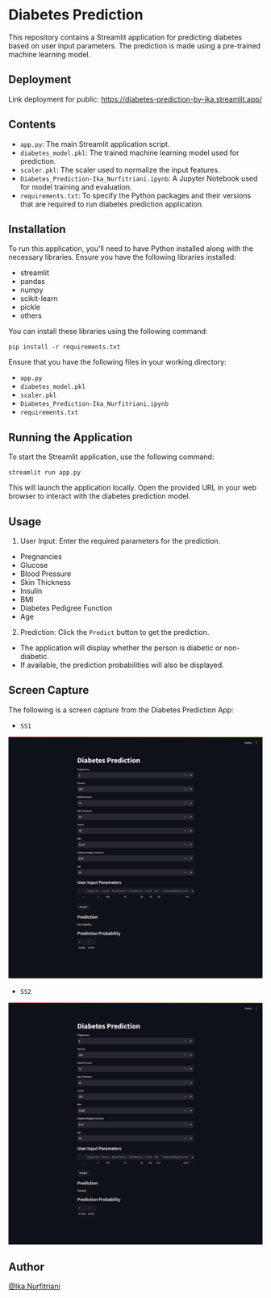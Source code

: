 # Diabetes Prediction
This repository contains a Streamlit application for predicting diabetes based on user input parameters. The prediction is made using a pre-trained machine learning model.

## Deployment
Link deployment for public:
https://diabetes-prediction-by-ika.streamlit.app/

## Contents
- `app.py`: The main Streamlit application script.
- `diabetes_model.pkl`: The trained machine learning model used for prediction.
- `scaler.pkl`: The scaler used to normalize the input features.
- `Diabetes_Prediction-Ika_Nurfitriani.ipynb`: A Jupyter Notebook used for model training and evaluation.
- `requirements.txt`: To specify the Python packages and their versions that are required to run diabetes prediction application.

## Installation
To run this application, you'll need to have Python installed along with the necessary libraries. Ensure you have the following libraries installed:

- streamlit
- pandas
- numpy
- scikit-learn
- pickle
- others

You can install these libraries using the following command:
```
pip install -r requirements.txt
```

Ensure that you have the following files in your working directory:
- `app.py`
- `diabetes_model.pkl`
- `scaler.pkl`
- `Diabetes_Prediction-Ika_Nurfitriani.ipynb`
- `requirements.txt`

## Running the Application
To start the Streamlit application, use the following command:
```
streamlit run app.py
```
This will launch the application locally. Open the provided URL in your web browser to interact with the diabetes prediction model.

## Usage
1. User Input: Enter the required parameters for the prediction.
- Pregnancies
- Glucose
- Blood Pressure
- Skin Thickness
- Insulin
- BMI
- Diabetes Pedigree Function
- Age
2. Prediction: Click the `Predict` button to get the prediction.
- The application will display whether the person is diabetic or non-diabetic.
- If available, the prediction probabilities will also be displayed.

## Screen Capture
The following is a screen capture from the Diabetes Prediction App:
- `SS1`
<img src="screenshots/SS-Prediction1.png" alt="SS1" width="800"> 

- `SS2`
<img src="screenshots/SS-Prediction2.png" alt="SS1" width="800">

## Author
[@Ika Nurfitriani](https://github.com/ikanurfitriani)